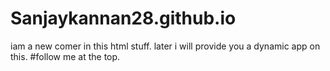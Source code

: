 # Sanjaykannan28.github.io
iam a new comer in this html stuff. later i will provide you a dynamic app on this.
#follow me at the top.
